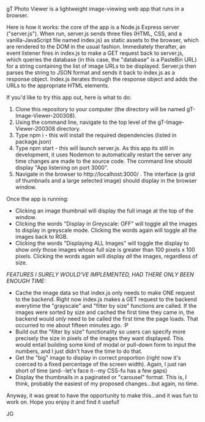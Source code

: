 gT Photo Viewer is a lightweight image-viewing web app that runs in a browser.

Here is how it works: the core of the app is a Node.js Express server ("server.js"). When run, server.js sends three files (HTML, CSS, and a vanilla-JavaScript file named index.js) as static assets to the browser, which are rendered to the DOM in the usual fashion. Immediately therafter, an event listener fires in index.js to make a GET request back to server.js, which queries the database (in this case, the "database" is a PasteBin URL) for a string containing the list of image URLs to be displayed. Server.js then parses the string to JSON format and sends it back to index.js as a response object. Index.js iterates through the response object and adds the URLs to the appropriate HTML elements.

If you'd like to try this app out, here is what to do:

1. Clone this repository to your computer (the directory will be named gT-Image-Viewer-200308).
2. Using the command line, navigate to the top level of the gT-Image-Viewer-200308 directory.
3. Type npm i - this will install the required dependencies (listed in package.json)
4. Type npm start - this will launch server.js. As this app its still in development, it uses Nodemon to automatically restart the server any time changes are made to the source code. The command line should display "App listening on port 3000".
5. Navigate in the browser to http://localhost:3000/ . The interface (a grid of thumbnails and a large selected image) should display in the browser window.

Once the app is running:

- Clicking an image thumbnail will display the full image at the top of the window.
- Clicking the words "Display in Greyscale: OFF" will toggle all the images to display in greyscale mode. Clicking the words again will toggle all the images back to RGB.
- Clicking the words "Displaying ALL Images" will toggle the display to show _only_ those images whose full size is greater than 100 pixels x 100 pixels. Clicking the words again will display _all_ the images, regardless of size.

*FEATURES I SURELY WOULD'VE IMPLEMENTED, HAD THERE ONLY BEEN ENOUGH TIME:*

- Cache the image data so that index.js only needs to make ONE request to the backend. Right now index.js makes a GET request to the backend everytime the "grayscale" and "filter by size" functions are called.  If the images were sorted by size and cached the first time they came in, the backend would *only* need to be called the first time the page loads. That occurred to me about fifteen minutes ago. :P
- Build out the "filter by size" functionality so users can specify more precisely the size in pixels of the images they want displayed. This would entail building some kind of modal or pull-down form to input the numbers, and I just didn't have the time to do that.
- Get the "big" image to display in correct proportion (right now it's coerced to a fixed percentage of the screen width).  Again, I just ran short of time (and--let's face it--my CSS-fu has a few gaps)
- Display the thumbnails in a paginated or "carousel" format.  This is, I think, probably the easiest of my proposed changes...but again, no time.

Anyway, it was great to have the opportunity to make this...and it was fun to work on. Hope you enjoy it and find it useful!

JG



